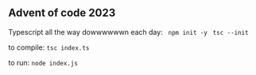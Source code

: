 ## Advent of code 2023
Typescript all the way dowwwwwwn
each day: 
``` npm init -y```
``` tsc --init```

to compile: 
```tsc index.ts```

to run:
```node index.js```